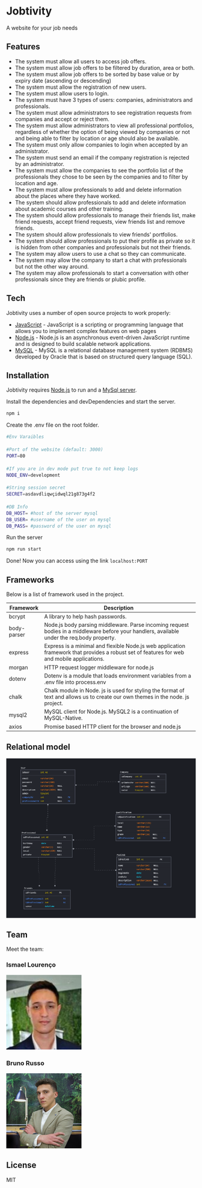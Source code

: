 # Jobtivity

A website for your job needs

## Features

- The system must allow all users to access job offers.
- The system must allow job offers to be filtered by duration, area or both.
- The system must allow job offers to be sorted by base value or by expiry date (ascending or descending)
- The system must allow the registration of new users.
- The system must allow users to login.
- The system must have 3 types of users: companies, administrators and professionals.
- The system must allow administrators to see registration requests from companies and accept or reject them.
- The system must allow administrators to view all professional portfolios, regardless of whether the option of being viewed by companies or not and being able to filter by location or age should also be available.
- The system must only allow companies to login when accepted by an administrator.
- The system must send an email if the company registration is rejected by an administrator.
- The system must allow the companies to see the portfolio list of the professionals they chose to be seen by the companies and to filter by location and age.
- The system must allow professionals to add and delete information about the places where they have worked.
- The system should allow professionals to add and delete information about academic courses and other training.
- The system should allow professionals to manage their friends list, make friend requests, accept friend requests, view friends list and remove friends.
- The system should allow professionals to view friends' portfolios.
- The system should allow professionals to put their profile as private so it is hidden from other companies and professionals but not their friends.
- The system may allow users to use a chat so they can communicate.
- The system may allow the company to start a chat with professionals but not the other way around.
- The system may allow professionals to start a conversation with other professionals since they are friends or plubic profile.

## Tech

Jobtivity uses a number of open source projects to work properly:

- [JavaScript](https://developer.mozilla.org/pt-BR/docs/Web/JavaScript) - JavaScript is a scripting or programming language that allows you to implement complex features on web pages
- [Node.js](https://nodejs.org/) - Node.js is an asynchronous event-driven JavaScript runtime and is designed to build scalable network applications.
- [MySQL](https://www.mysql.com/) - MySQL is a relational database management system (RDBMS) developed by Oracle that is based on structured query language (SQL).

## Installation

Jobtivity requires [Node.js](https://nodejs.org/) to run and a [MySql server](https://www.mysql.com/).

Install the dependencies and devDependencies and start the server.

```sh
npm i
```

Create the .env file on the root folder.
```sh
#Env Varaibles

#Port of the website (default: 3000)
PORT=80

#If you are in dev mode put true to not keep logs
NODE_ENV=development

#String session secret
SECRET=asdavdliqwçidwql21g873g4f2

#DB Info
DB_HOST= #host of the server mysql
DB_USER= #username of the user on mysql
DB_PASS= #password of the user on mysql
```

Run the server

```sh
npm run start
```

Done! Now you can access using the link `localhost:PORT`
 
## Frameworks

Below is a list of framework used in the project.

| Framework | Description |
| ------ | ------ |
| bcrypt | A library to help hash passwords. |
| body-parser | Node.js body parsing middleware. Parse incoming request bodies in a middleware before your handlers, available under the req.body property. |
| express | Express is a minimal and flexible Node.js web application framework that provides a robust set of features for web and mobile applications. |
| morgan | HTTP request logger middleware for node.js |
| dotenv | Dotenv is a module that loads environment variables from a .env file into process.env |
| chalk | Chalk module in Node. js is used for styling the format of text and allows us to create our own themes in the node. js project. |
| mysql2 | MySQL client for Node.js. MySQL2 is a continuation of MySQL-Native. |
| axios | Promise based HTTP client for the browser and node.js |

## Relational model

![Relational model](/docs/db.png "Relational model")

## Team

Meet the team:

### Ismael Lourenço

<img src="./docs/ismael.png" alt="russo" width="200"/>

### Bruno Russo

<img src="./docs/russo.png" alt="russo" width="200"/>

## License

MIT